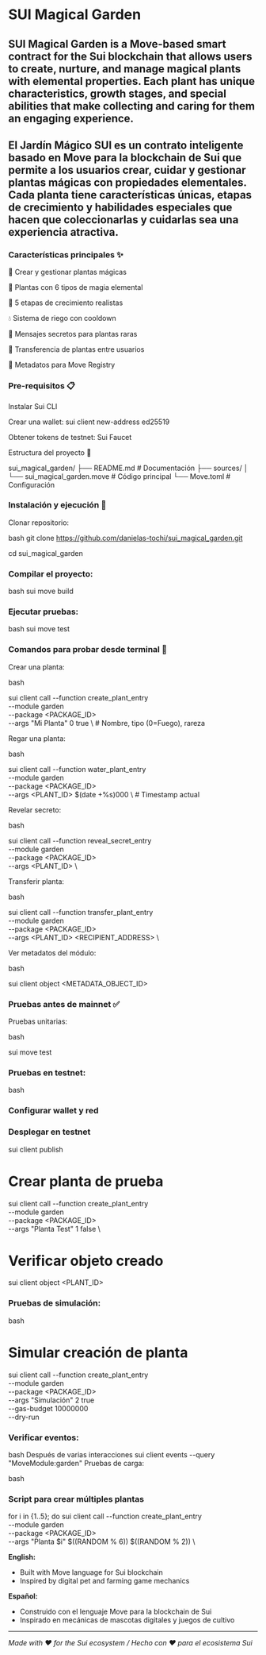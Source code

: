 # SUI Magical Garden 

## SUI Magical Garden is a Move-based smart contract for the Sui blockchain that allows users to create, nurture, and manage magical plants with elemental properties. Each plant has unique characteristics, growth stages, and special abilities that make collecting and caring for them an engaging experience.
## El Jardín Mágico SUI es un contrato inteligente basado en Move para la blockchain de Sui que permite a los usuarios crear, cuidar y gestionar plantas mágicas con propiedades elementales. Cada planta tiene características únicas, etapas de crecimiento y habilidades especiales que hacen que coleccionarlas y cuidarlas sea una experiencia atractiva.

### Características principales ✨

🌿 Crear y gestionar plantas mágicas

🌈 Plantas con 6 tipos de magia elemental

🌱 5 etapas de crecimiento realistas

💧 Sistema de riego con cooldown

📜 Mensajes secretos para plantas raras

🔄 Transferencia de plantas entre usuarios

📡 Metadatos para Move Registry

### Pre-requisitos 📋

Instalar Sui CLI

Crear una wallet: sui client new-address ed25519

Obtener tokens de testnet: Sui Faucet

Estructura del proyecto 📂

sui_magical_garden/
├── README.md             # Documentación
├── sources/
│   └── sui_magical_garden.move      # Código principal
└── Move.toml             # Configuración

### Instalación y ejecución 🚀

Clonar repositorio:

bash
git clone https://github.com/danielas-tochi/sui_magical_garden.git

cd sui_magical_garden

### Compilar el proyecto:

bash
sui move build

### Ejecutar pruebas:

bash
sui move test

### Comandos para probar desde terminal 🧪

Crear una planta:

bash

sui client call --function create_plant_entry \
--module garden \
--package <PACKAGE_ID> \
--args "Mi Planta" 0 true \  # Nombre, tipo (0=Fuego), rareza


Regar una planta:

bash

sui client call --function water_plant_entry \
--module garden \
--package <PACKAGE_ID> \
--args <PLANT_ID> $(date +%s)000 \  # Timestamp actual


Revelar secreto:

bash

sui client call --function reveal_secret_entry \
--module garden \
--package <PACKAGE_ID> \
--args <PLANT_ID> \


Transferir planta:

bash

sui client call --function transfer_plant_entry \
--module garden \
--package <PACKAGE_ID> \
--args <PLANT_ID> <RECIPIENT_ADDRESS> \


Ver metadatos del módulo:

bash

sui client object <METADATA_OBJECT_ID>

### Pruebas antes de mainnet ✅

Pruebas unitarias:

bash

sui move test

### Pruebas en testnet:

bash
### Configurar wallet y red
### Desplegar en testnet

sui client publish 

# Crear planta de prueba

sui client call --function create_plant_entry \
--module garden \
--package <PACKAGE_ID> \
--args "Planta Test" 1 false \


# Verificar objeto creado

sui client object <PLANT_ID>

### Pruebas de simulación:

bash

# Simular creación de planta
sui client call --function create_plant_entry \
--module garden \
--package <PACKAGE_ID> \
--args "Simulación" 2 true \
--gas-budget 10000000 \
--dry-run

### Verificar eventos:

bash
Después de varias interacciones
sui client events --query "MoveModule:garden"
Pruebas de carga:

bash
### Script para crear múltiples plantas
for i in {1..5}; do
  sui client call --function create_plant_entry \
  --module garden \
  --package <PACKAGE_ID> \
  --args "Planta $i" $((RANDOM % 6)) $((RANDOM % 2)) \
  

**English:**
- Built with Move language for Sui blockchain
- Inspired by digital pet and farming game mechanics

**Español:**
- Construido con el lenguaje Move para la blockchain de Sui
- Inspirado en mecánicas de mascotas digitales y juegos de cultivo

---

*Made with ❤️ for the Sui ecosystem / Hecho con ❤️ para el ecosistema Sui*
